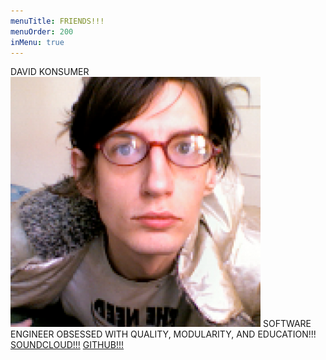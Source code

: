 ```yaml
---
menuTitle: FRIENDS!!!
menuOrder: 200
inMenu: true
---
```


DAVID KONSUMER
![Davide Konsumer](assets/Konsumer.png)
SOFTWARE ENGINEER OBSESSED WITH QUALITY, MODULARITY, AND EDUCATION!!!
[SOUNDCLOUD!!!](http://www.soundcloud.com/deadkonsumer) [GITHUB!!!](http://github.com/konsumer)
